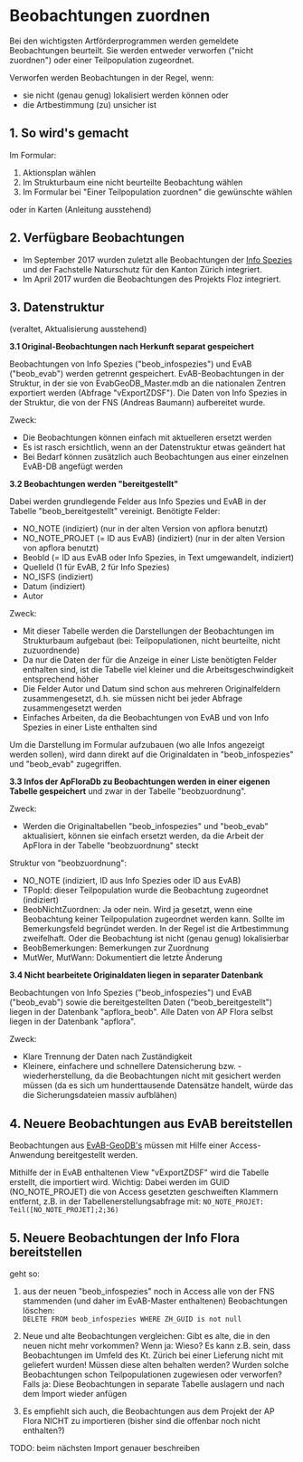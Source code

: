 # Beobachtungen zuordnen

Bei den wichtigsten Artförderprogrammen werden gemeldete Beobachtungen beurteilt. Sie werden entweder verworfen ("nicht zuordnen") oder einer Teilpopulation zugeordnet.

Verworfen werden Beobachtungen in der Regel, wenn:
- sie nicht (genau genug) lokalisiert werden können oder
- die Artbestimmung (zu) unsicher ist

## 1. So wird's gemacht
Im Formular:

1. Aktionsplan wählen
2. Im Strukturbaum eine nicht beurteilte Beobachtung wählen
3. Im Formular bei "Einer Teilpopulation zuordnen" die gewünschte wählen

oder in Karten (Anleitung ausstehend)

## 2. Verfügbare Beobachtungen

- Im September 2017 wurden zuletzt alle Beobachtungen der [Info Spezies](http://www.infoflora.ch/de/allgemeines/info-species.html) und der Fachstelle Naturschutz für den Kanton Zürich integriert.
- Im April 2017 wurden die Beobachtungen des Projekts Floz integriert.

## 3. Datenstruktur

(veraltet, Aktualisierung ausstehend)

**3.1 Original-Beobachtungen nach Herkunft separat gespeichert**

Beobachtungen von Info Spezies ("beob_infospezies") und EvAB ("beob_evab") werden getrennt gespeichert.
EvAB-Beobachtungen in der Struktur, in der sie von EvabGeoDB_Master.mdb an die nationalen Zentren exportiert werden (Abfrage "vExportZDSF"). Die Daten von Info Spezies in der Struktur, die von der FNS (Andreas Baumann) aufbereitet wurde. 

Zweck: 
* Die Beobachtungen können einfach mit aktuelleren ersetzt werden
* Es ist rasch ersichtlich, wenn an der Datenstruktur etwas geändert hat
* Bei Bedarf können zusätzlich auch Beobachtungen aus einer einzelnen EvAB-DB angefügt werden

**3.2 Beobachtungen werden "bereitgestellt"**

Dabei werden grundlegende Felder aus Info Spezies und EvAB in der Tabelle "beob_bereitgestellt" vereinigt. Benötigte Felder:
* NO_NOTE (indiziert) (nur in der alten Version von apflora benutzt)
* NO_NOTE_PROJET (= ID aus EvAB) (indiziert) (nur in der alten Version von apflora benutzt)
* BeobId (= ID aus EvAB oder Info Spezies, in Text umgewandelt, indiziert)
* QuelleId (1 für EvAB, 2 für Info Spezies)
* NO_ISFS (indiziert)
* Datum (indiziert)
* Autor

Zweck:
* Mit dieser Tabelle werden die Darstellungen der Beobachtungen im Strukturbaum aufgebaut (bei: Teilpopulationen, nicht beurteilte, nicht zuzuordnende)
* Da nur die Daten der für die Anzeige in einer Liste benötigten Felder enthalten sind, ist die Tabelle viel kleiner und die Arbeitsgeschwindigkeit entsprechend höher
* Die Felder Autor und Datum sind schon aus mehreren Originalfeldern zusammengesetzt, d.h. sie müssen nicht bei jeder Abfrage zusammengesetzt werden
* Einfaches Arbeiten, da die Beobachtungen von EvAB und von Info Spezies in einer Liste enthalten sind

Um die Darstellung im Formular aufzubauen (wo alle Infos angezeigt werden sollen), wird dann direkt auf die Originaldaten in "beob_infospezies" und "beob_evab" zugegriffen.

**3.3 Infos der ApFloraDb zu Beobachtungen werden in einer eigenen Tabelle gespeichert** und zwar in der Tabelle "beobzuordnung".

Zweck: 
* Werden die Originaltabellen "beob_infospezies" und "beob_evab" aktualisiert, können sie einfach ersetzt werden, da die Arbeit der ApFlora in der Tabelle "beobzuordnung" steckt

Struktur von "beobzuordnung":
* NO_NOTE (indiziert, ID aus Info Spezies oder ID aus EvAB)
* TPopId: dieser Teilpopulation wurde die Beobachtung zugeordnet (indiziert)
* BeobNichtZuordnen: Ja oder nein. Wird ja gesetzt, wenn eine Beobachtung keiner Teilpopulation zugeordnet werden kann. Sollte im Bemerkungsfeld begründet werden. In der Regel ist die Artbestimmung zweifelhaft. Oder die Beobachtung ist nicht (genau genug) lokalisierbar
* BeobBemerkungen: Bemerkungen zur Zuordnung
* MutWer, MutWann: Dokumentiert die letzte Änderung

**3.4 Nicht bearbeitete Originaldaten liegen in separater Datenbank**

Beobachtungen von Info Spezies ("beob_infospezies") und EvAB ("beob_evab") sowie die bereitgestellten Daten ("beob_bereitgestellt") liegen in der Datenbank "apflora_beob". Alle Daten von AP Flora selbst liegen in der Datenbank "apflora".

Zweck: 
* Klare Trennung der Daten nach Zuständigkeit
* Kleinere, einfachere und schnellere Datensicherung bzw. -wiederherstellung, da die Beobachtungen nicht mit gesichert werden müssen (da es sich um hunderttausende Datensätze handelt, würde das die Sicherungsdateien massiv aufblähen)

## 4. Neuere Beobachtungen aus EvAB bereitstellen

Beobachtungen aus [EvAB-GeoDB's](http://www.aln.zh.ch/internet/baudirektion/aln/de/naturschutz/naturschutzdaten/tools/evab.html#a-content) müssen mit Hilfe einer Access-Anwendung bereitgestellt werden.

Mithilfe der in EvAB enthaltenen View "vExportZDSF" wird die Tabelle erstellt, die importiert wird. Wichtig: Dabei werden im GUID (NO_NOTE_PROJET) die von Access gesetzten geschweiften Klammern entfernt, z.B. in der Tabellenerstellungsabfrage mit: `NO_NOTE_PROJET: Teil([NO_NOTE_PROJET];2;36)`

## 5. Neuere Beobachtungen der Info Flora bereitstellen

geht so:

1. aus der neuen "beob_infospezies" noch in Access alle von der FNS stammenden (und daher im EvAB-Master enthaltenen) Beobachtungen löschen:<br>
    `DELETE FROM beob_infospezies WHERE ZH_GUID is not null`
    
1. Neue und alte Beobachtungen vergleichen: Gibt es alte, die in den neuen nicht mehr vorkommen? Wenn ja: Wieso? Es kann z.B. sein, dass Beobachtungen im Umfeld des Kt. Zürich bei einer Lieferung nicht mit geliefert wurden! Müssen diese alten behalten werden? Wurden solche Beobachtungen schon Teilpopulationen zugewiesen oder verworfen? Falls ja: Diese Beobachtungen in separate Tabelle auslagern und nach dem Import wieder anfügen

1. Es empfiehlt sich auch, die Beobachtungen aus dem Projekt der AP Flora NICHT zu importieren (bisher sind die offenbar noch nicht enthalten?)

TODO: beim nächsten Import genauer beschreiben